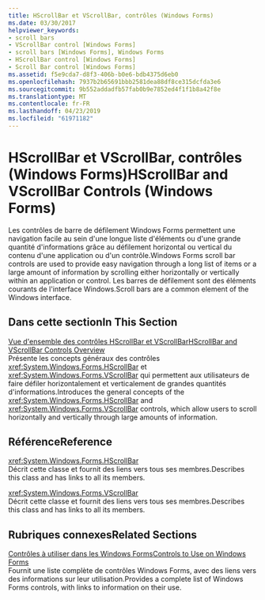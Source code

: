 ```yaml
---
title: HScrollBar et VScrollBar, contrôles (Windows Forms)
ms.date: 03/30/2017
helpviewer_keywords:
- scroll bars
- VScrollBar control [Windows Forms]
- scroll bars [Windows Forms], Windows Forms
- HScrollBar control [Windows Forms]
- Scroll Bar control [Windows Forms]
ms.assetid: f5e9cda7-d8f3-406b-b0e6-bdb4375d6eb0
ms.openlocfilehash: 7937b2b65691bbb2581dea88df8ce315dcfda3e6
ms.sourcegitcommit: 9b552addadfb57fab0b9e7852ed4f1f1b8a42f8e
ms.translationtype: MT
ms.contentlocale: fr-FR
ms.lasthandoff: 04/23/2019
ms.locfileid: "61971182"
---
```

# <a name="hscrollbar-and-vscrollbar-controls-windows-forms"></a><span data-ttu-id="0cd95-102">HScrollBar et VScrollBar, contrôles (Windows Forms)</span><span class="sxs-lookup"><span data-stu-id="0cd95-102">HScrollBar and VScrollBar Controls (Windows Forms)</span></span>
<span data-ttu-id="0cd95-103">Les contrôles de barre de défilement Windows Forms permettent une navigation facile au sein d'une longue liste d'éléments ou d'une grande quantité d'informations grâce au défilement horizontal ou vertical du contenu d'une application ou d'un contrôle.</span><span class="sxs-lookup"><span data-stu-id="0cd95-103">Windows Forms scroll bar controls are used to provide easy navigation through a long list of items or a large amount of information by scrolling either horizontally or vertically within an application or control.</span></span> <span data-ttu-id="0cd95-104">Les barres de défilement sont des éléments courants de l'interface Windows.</span><span class="sxs-lookup"><span data-stu-id="0cd95-104">Scroll bars are a common element of the Windows interface.</span></span>  
  
## <a name="in-this-section"></a><span data-ttu-id="0cd95-105">Dans cette section</span><span class="sxs-lookup"><span data-stu-id="0cd95-105">In This Section</span></span>  
 [<span data-ttu-id="0cd95-106">Vue d'ensemble des contrôles HScrollBar et VScrollBar</span><span class="sxs-lookup"><span data-stu-id="0cd95-106">HScrollBar and VScrollBar Controls Overview</span></span>](hscrollbar-and-vscrollbar-controls-overview-windows-forms.md)  
 <span data-ttu-id="0cd95-107">Présente les concepts généraux des contrôles <xref:System.Windows.Forms.HScrollBar> et <xref:System.Windows.Forms.VScrollBar> qui permettent aux utilisateurs de faire défiler horizontalement et verticalement de grandes quantités d'informations.</span><span class="sxs-lookup"><span data-stu-id="0cd95-107">Introduces the general concepts of the <xref:System.Windows.Forms.HScrollBar> and <xref:System.Windows.Forms.VScrollBar> controls, which allow users to scroll horizontally and vertically through large amounts of information.</span></span>  
  
## <a name="reference"></a><span data-ttu-id="0cd95-108">Référence</span><span class="sxs-lookup"><span data-stu-id="0cd95-108">Reference</span></span>  
 <xref:System.Windows.Forms.HScrollBar>  
 <span data-ttu-id="0cd95-109">Décrit cette classe et fournit des liens vers tous ses membres.</span><span class="sxs-lookup"><span data-stu-id="0cd95-109">Describes this class and has links to all its members.</span></span>  
  
 <xref:System.Windows.Forms.VScrollBar>  
 <span data-ttu-id="0cd95-110">Décrit cette classe et fournit des liens vers tous ses membres.</span><span class="sxs-lookup"><span data-stu-id="0cd95-110">Describes this class and has links to all its members.</span></span>  
  
## <a name="related-sections"></a><span data-ttu-id="0cd95-111">Rubriques connexes</span><span class="sxs-lookup"><span data-stu-id="0cd95-111">Related Sections</span></span>  
 [<span data-ttu-id="0cd95-112">Contrôles à utiliser dans les Windows Forms</span><span class="sxs-lookup"><span data-stu-id="0cd95-112">Controls to Use on Windows Forms</span></span>](controls-to-use-on-windows-forms.md)  
 <span data-ttu-id="0cd95-113">Fournit une liste complète de contrôles Windows Forms, avec des liens vers des informations sur leur utilisation.</span><span class="sxs-lookup"><span data-stu-id="0cd95-113">Provides a complete list of Windows Forms controls, with links to information on their use.</span></span>
